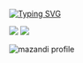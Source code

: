 <a href="https://git.io/typing-svg"><img src="https://readme-typing-svg.demolab.com?font=Fira+Code&pause=1000&color=F285F7&width=435&lines=%EC%95%88%EB%85%95%ED%95%98%EC%84%B8%EC%9A%94+%EC%A0%80%EC%9D%98+%EC%97%B0%EA%B5%AC%EC%86%8C%EC%97%90+%EC%98%A4%EC%8B%A0+%EA%B2%83%EC%9D%84+%ED%99%98%EC%98%81%ED%95%A9%EB%8B%88%EB%8B%A4.+%EC%A0%80%EB%A5%BC+%EA%BA%BC%EB%82%B4%EC%A3%BC%EC%84%B8%EC%9A%94." alt="Typing SVG" /></a>

<a href="https://www.instagram.com/"><img src="https://img.shields.io/badge/Instagram-E4405F?style=flat-square&logo=Instagram&logoColor=white"/></a>
<a href="https://www.instagram.com/"><img src="https://img.shields.io/badge/GitHub-E4405F?style=flat-square&logo=Instagram&logoColor=pink"/></a>

![mazandi profile](http://mazandi.herokuapp.com/api?handle={color}&theme=cold)
